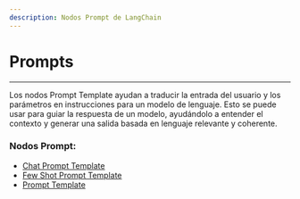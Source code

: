 ```yaml
---
description: Nodos Prompt de LangChain
---
```


# Prompts

***

Los nodos Prompt Template ayudan a traducir la entrada del usuario y los parámetros en instrucciones para un modelo de lenguaje. Esto se puede usar para guiar la respuesta de un modelo, ayudándolo a entender el contexto y generar una salida basada en lenguaje relevante y coherente.

### Nodos Prompt:

* [Chat Prompt Template](chat-prompt-template.md)
* [Few Shot Prompt Template](few-shot-prompt-template.md)
* [Prompt Template](prompt-template.md)

